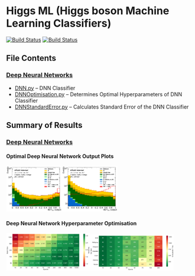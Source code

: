 # Higgs ML (Higgs boson Machine Learning Classifiers)

[![Build Status](https://img.shields.io/badge/build-v1.0-brightgreen)](https://github.com/louisheery/higgs-ML)
[![Build Status](https://img.shields.io/badge/build_status-published-brightgreen)](https://github.com/louisheery/plug-and-play-ML)

## File Contents  
### [Deep Neural Networks](deep-neural-network-ml)
- [DNN.py](deep-neural-network-ml/DNN.py) – DNN Classifier
- [DNNOptimisation.py](deep-neural-network-ml/DNNOptimisation.py) – Determines Optimal Hyperparameters of DNN Classifier
- [DNNStandardError.py](deep-neural-network-ml/DNNStandardError.py) – Calculates Standard Error of the DNN Classifier

## Summary of Results
### [Deep Neural Networks](deep-neural-network-ml)
#### Optimal Deep Neural Network Output Plots
<img src="https://github.com/louisheery/higgs-ml/blob/master/deep-neural-network-ml/outputs/DNN_2Jets.png" width="30%"><img src="https://github.com/louisheery/higgs-ml/blob/master/deep-neural-network-ml/outputs/DNN_3Jets.png" width="30%">

#### Deep Neural Network Hyperparameter Optimisation
<img src="https://github.com/louisheery/higgs-ml/blob/master/deep-neural-network-ml/outputs/DNN_epochbatch.png" width="45%"><img src="https://github.com/louisheery/higgs-ml/blob/master/deep-neural-network-ml/outputs/DNN_epochoptimiser.png" width="45%">
